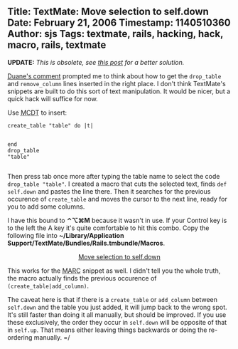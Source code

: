 Title: TextMate: Move selection to self.down
Date: February 21, 2006
Timestamp: 1140510360
Author: sjs
Tags: textmate, rails, hacking, hack, macro, rails, textmate
----

<p><strong>UPDATE:</strong> <em>This is obsolete, see <a href="2006.02.21-textmate-insert-text-into-self-down">this post</a> for a better solution.</em></p>

<p><a href="2006.02.18-some-textmate-snippets-for-rails-migrations.html#comment-3">Duane's comment</a> prompted me to think about how to get the <code>drop_table</code> and <code>remove_column</code> lines inserted in the right place. I don't think TextMate's snippets are built to do this sort of text manipulation. It would be nicer, but a quick hack will suffice for now.</p><p>Use <acronym title="Migration Create and Drop Table">MCDT</acronym> to insert:</p>

<div class="typocode"><pre><code class="typocode_ruby "><span class="ident">create_table</span> <span class="punct">"</span><span class="string">table</span><span class="punct">"</span> <span class="keyword">do</span> <span class="punct">|</span><span class="ident">t</span><span class="punct">|</span>

<span class="keyword">end</span>
<span class="ident">drop_table</span> <span class="punct">"</span><span class="string">table</span><span class="punct">"</span></code></pre></div>

<p>Then press tab once more after typing the table name to select the code <code>drop_table "table"</code>. I created a macro that cuts the selected text, finds <code>def self.down</code> and pastes the line there. Then it searches for the previous occurence of <code>create_table</code> and moves the cursor to the next line, ready for you to add some columns.</p>


<p>I have this bound to <strong>⌃⌥⌘M</strong> because it wasn't in use. If your Control key is to the left the A key it's quite comfortable to hit this combo. Copy the following file into <strong>~/Library/Application Support/TextMate/Bundles/Rails.tmbundle/Macros</strong>.</p>


<p style="text-align: center;"><a href="http://sami.samhuri.net/files/move-to-self.down.plist">Move selection to self.down</a></p>


<p>This works for the <acronym title="Migration Add and Remove Column">MARC</acronym> snippet as well. I didn't tell you the whole truth, the macro actually finds the previous occurence of <code>(create_table|add_column)</code>.</p>


<p>The caveat here is that if there is a <code>create_table</code> or <code>add_column</code> between <code>self.down</code> and the table you just added, it will jump back to the wrong spot. It's still faster than doing it all manually, but should be improved. If you use these exclusively, the order they occur in <code>self.down</code> will be opposite of that in <code>self.up</code>. That means either leaving things backwards or doing the re-ordering manually. =/</p>
